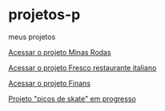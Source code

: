 # projetos-p
 meus projetos


<a href="https://ruan-steffansom.github.io/projetos-p/minas-rodas/">Acessar o projeto Minas Rodas</a>

<a href="https://ruan-steffansom.github.io/projetos-p/fresco-restaurante-italiano/">Acessar o projeto Fresco restaurante italiano</a>

<a href="https://ruan-steffansom.github.io/projetos-p/projeto-finans-bootstrap4/">Acessar o projeto Finans</a>

<a href="https://ruan-steffansom.github.io/projetos-p/picos-belem/">Projeto "picos de skate" em progresso</a>